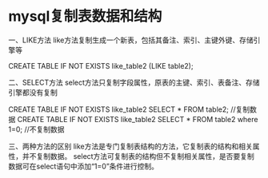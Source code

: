# mysql复制表数据和结构

一、LIKE方法
like方法复制生成一个新表，包括其备注、索引、主键外键、存储引擎等

CREATE TABLE IF NOT EXISTS like_table2 (LIKE table2); 

二、SELECT方法
select方法只复制字段属性，原表的主键、索引、表备注、存储引擎都没有复制

CREATE TABLE IF NOT EXISTS like_table2 SELECT * FROM table2; //复制数据
CREATE TABLE IF NOT EXISTS like_table2 SELECT * FROM table2 where 1=0; //不复制数据

三、两种方法的区别
like方法是专门复制表结构的方法，它复制表的结构和相关属性，并不复制数据。 
select方法可复制表的结构但不复制相关属性，是否要复制数据可在select语句中添加“1=0”条件进行控制。

